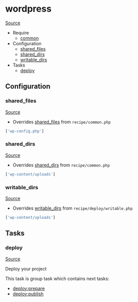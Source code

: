 <!-- DO NOT EDIT THIS FILE! -->
<!-- Instead edit recipe/wordpress.php -->
<!-- Then run bin/docgen -->

# wordpress

[Source](/recipe/wordpress.php)



* Require
  * [common](/docs/recipe/common.md)
* Configuration
  * [shared_files](#shared_files)
  * [shared_dirs](#shared_dirs)
  * [writable_dirs](#writable_dirs)
* Tasks
  * [deploy](#deploy)

## Configuration
### shared_files
[Source](https://github.com/deployphp/deployer/blob/master/recipe/wordpress.php#L8)

* Overrides [shared_files](/docs/recipe/common.md#shared_files) from `recipe/common.php`



```php title="Default value"
['wp-config.php']
```


### shared_dirs
[Source](https://github.com/deployphp/deployer/blob/master/recipe/wordpress.php#L9)

* Overrides [shared_dirs](/docs/recipe/common.md#shared_dirs) from `recipe/common.php`



```php title="Default value"
['wp-content/uploads']
```


### writable_dirs
[Source](https://github.com/deployphp/deployer/blob/master/recipe/wordpress.php#L10)

* Overrides [writable_dirs](/docs/recipe/deploy/writable.md#writable_dirs) from `recipe/deploy/writable.php`



```php title="Default value"
['wp-content/uploads']
```



## Tasks

### deploy
[Source](https://github.com/deployphp/deployer/blob/master/recipe/wordpress.php#L13)

Deploy your project


This task is group task which contains next tasks:
* [deploy:prepare](/docs/recipe/common.md#deployprepare)
* [deploy:publish](/docs/recipe/common.md#deploypublish)


